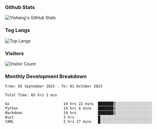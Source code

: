 ### Github Stats
![Yisheng's GitHub Stats](https://github-readme-stats-9qabuvhk1-gongyisheng.vercel.app/api?username=gongyisheng&count_private=true&show_icons=true)
### Tog Langs
![Top Langs](https://github-readme-stats-9qabuvhk1-gongyisheng.vercel.app/api/top-langs/?username=gongyisheng&layout=compact)
### Visitors
![Visitor Count](https://profile-counter.glitch.me/gongyisheng/count.svg)
### Monthly Development Breakdown
<!--START_SECTION:waka-->

```txt
From: 01 September 2023 - To: 01 October 2023

Total Time: 65 hrs 1 min

Go                         19 hrs 22 mins  ███████▒░░░░░░░░░░░░░░░░░   29.81 %
Python                     19 hrs 6 mins   ███████▒░░░░░░░░░░░░░░░░░   29.40 %
Markdown                   19 hrs          ███████▒░░░░░░░░░░░░░░░░░   29.24 %
Rust                       3 hrs           █░░░░░░░░░░░░░░░░░░░░░░░░   04.62 %
YAML                       2 hrs 27 mins   █░░░░░░░░░░░░░░░░░░░░░░░░   03.79 %
```

<!--END_SECTION:waka-->
